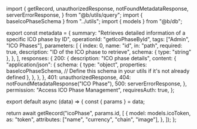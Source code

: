 import {
  getRecord,
  unauthorizedResponse,
  notFoundMetadataResponse,
  serverErrorResponse,
} from "@b/utils/query";
import { baseIcoPhaseSchema } from "../utils";
import { models } from "@b/db";

export const metadata = {
  summary: "Retrieves detailed information of a specific ICO phase by ID",
  operationId: "getIcoPhaseById",
  tags: ["Admin", "ICO Phases"],
  parameters: [
    {
      index: 0,
      name: "id",
      in: "path",
      required: true,
      description: "ID of the ICO phase to retrieve",
      schema: { type: "string" },
    },
  ],
  responses: {
    200: {
      description: "ICO phase details",
      content: {
        "application/json": {
          schema: {
            type: "object",
            properties: baseIcoPhaseSchema, // Define this schema in your utils if it's not already defined
          },
        },
      },
    },
    401: unauthorizedResponse,
    404: notFoundMetadataResponse("ICO Phase"),
    500: serverErrorResponse,
  },
  permission: "Access ICO Phase Management",
  requiresAuth: true,
};

export default async (data) => {
  const { params } = data;

  return await getRecord("icoPhase", params.id, [
    {
      model: models.icoToken,
      as: "token",
      attributes: ["name", "currency", "chain", "image"],
    },
  ]);
};
